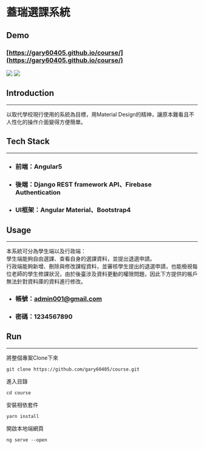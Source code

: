 # 蓋瑞選課系統

## Demo
### [https://gary60405.github.io/course/](https://gary60405.github.io/course/)
![](https://imgur.com/fDxZEuL.png)
![](https://i.imgur.com/Rz06hsj.png)

## Introduction
---
以取代學校現行使用的系統為目標，用Material Design的精神，讓原本難看且不人性化的操作介面變得方便簡單。

## Tech Stack
---
* ### 前端：Angular5
* ### 後端：Django REST framework API、Firebase Authentication
* ### UI框架：Angular Material、Bootstrap4

## Usage
---
本系統可分為學生端以及行政端：<br>學生端能夠自由選課、查看自身的選課資料，並提出退選申請。<br>行政端能夠新增、刪除與修改課程資料，並審核學生提出的退選申請，也能檢視每位老師的學生修課狀況，由於後臺涉及資料更動的權限問題，因此下方提供的帳戶無法針對資料庫的資料進行修改。
* ### 帳號：admin001@gmail.com
* ### 密碼：1234567890

## Run
---
將整個專案Clone下來
``` git
git clone https://github.com/gary60405/course.git
``` 
進入目錄
``` 
cd course
```
安裝相依套件
``` yarn
yarn install
```

開啟本地端網頁
``` angular
ng serve --open
```
